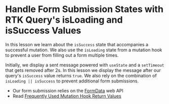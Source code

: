 # Handle Form Submission States with RTK Query's isLoading and isSuccess Values

In this lesson we learn about the `isSuccess` state that accompanies a successful mutation. We also use the `isLoading` state from a mutation hook to prevent a user from filling out a form multiple times.

Initially, we display a sent message powered with `useState` and a `setTimeout` that gets removed after 2s. In this lesson we display the message after our query's `isSuccess` value returns `true`. We also rely on the combination of `isLoading || isSuccess` to prevent additional form submissions.

- Our form submission relies on the [FormData](https://developer.mozilla.org/en-US/docs/Web/API/FormData) web API
- Read [Frequently Used Mutation Hook Return Values](https://redux-toolkit.js.org/rtk-query/usage/mutations#frequently-used-mutation-hook-return-values)
